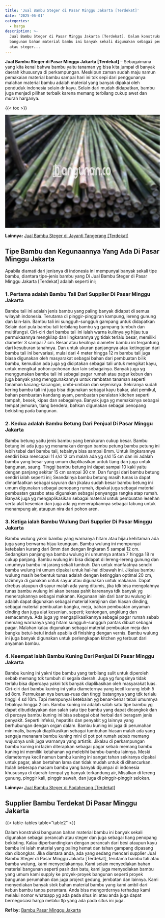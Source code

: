 ```yaml
---
title: 'Jual Bambu Steger di Pasar Minggu Jakarta [Terdekat]'
date: '2025-06-01'
categories:
  - harga
description: >-
  Jual Bambu Steger di Pasar Minggu Jakarta [Terdekat]. Dalam konstruksi
  bangunan bahan material bambu ini banyak sekali digunakan sebagai perancah
  atau steger...
---
```


**Jual Bambu Steger di Pasar Minggu Jakarta \[Terdekat\]** – Sebagaimana yang kita kenal bahwa bambu yaitu tanaman yg bisa kita jumpai di banyak daerah khususnya di perkampungan. Meskipun zaman sudah maju namun pemakaian material bambu sampai hari ini tdk sepi dari penggunanya malahan material bambu adalah material yang banyak dipakai oleh penduduk indonesia selain dr kayu. Selain dari mudah didapatkan, bambu juga menjadi pilihan terbaik karena memang terbilang cukup awet dan murah harganya.

{{< toc >}}

![Jual Bambu Steger di Pasar Minggu Jakarta [Terdekat]](/images/jual-bambu-tali-24.png)

**Lainnya:** [Jual Bambu Steger di Jayanti Tangerang \[Terdekat\]](https://bambu.bangunan.co/jual-bambu-steger-di-jayanti-tangerang-terdekat/)

## Tipe Bambu dan Kegunaannya Yang Ada Di Pasar Minggu Jakarta

Apabila diamati dari jenisnya di indonesia ini mempunyai banyak sekali tipe bambu, diantara tipe-jenis bambu yang Di Jual Bambu Steger di Pasar Minggu Jakarta \[Terdekat\] adalah seperti ini;

### 1\. Pertama adalah Bambu Tali Dari Supplier Di Pasar Minggu Jakarta

Bambu tali ini adalah jenis bambu yang paling banyak didapat di semua wilayah indonesia. Terutama di pinggir-pinggiran kampung, lereng gunung dan lain-lain. Bambu tali ini sungguh-sungguh gampang untuk didapatkan Selain dari pula bambu tali terbilang bambu yg gampang tumbuh dan multifungsi. Ciri-ciri dari bambu tali ini ialah warna kulitnya yg hijau tua permukaannya mengkilap dan lingkarannya yg tidak terlalu besar, memiliki diameter 3 sampai 7 cm. Besar atau kecilnya diameter bambu ini tergantung dari kesuburan tanahnya. Dan untuk ukuran panjangnya atau ketinggian dari bambu tali ini bervariasi, mulai dari 4 meter hingga 12 m bambu tali juga biasa digunakan oleh masyarakat sebagai bahan dari pembuatan bilik bambu, kemudian ada juga yg diciptakan sebagai tali untuk mengikat kayu, untuk mengikat pohon-pohonan dan lain sebagainya. Banyak juga yg menggunakan bambu tali ini sebagai pagar rumah atau pagar kebun dan juga banyak yang menggunakannya untuk rambatan tanaman seperti tanaman kacang-kacangan, umbi-umbian dan sejenisnya. Sekiranya sudah kering bambu tali ini juga bisa digunakan sebagai kayu bakar, alat pemikul, bahan pembuatan kandang ayam, pembuatan peralatan kitchen seperti tampah, besek, kipas dan sebagainya. Banyak juga yg memakainya sebagai tempat jemuran, tiang bendera, bahkan digunakan sebagai penopang bekisting pada bangunan.

### 2\. Kedua adalah Bambu Betung Dari Penjual Di Pasar Minggu Jakarta

Bambu betung yaitu jenis bambu yang berukuran cukup besar. Bambu betung ini ada juga yg menamakan dengan bambu petung bambu petung ini lebih tebal dari bambu tali, tebalnya bisa sampai 8mm. Untuk lingkarannya sendiri bisa mencapai 11 s/d 12 cm malah ada yg s/d 15 cm dan ini adalah bambu yang besar yang umum diaplikasikan untuk tiang dan juga untuk bangunan, saung. Tinggi bambu betung ini dapat sampai 10 kaki yaitu dengan panjang sekitar 15 cm sampai 30 cm. Dan fungsi dari bambu betung sendiri ialah seperti ini; Seandainya bambu betung masih tunas ia dapat dimanfaatkan sebagai sayuran dan jikalau sudah besar bambu betung ini umum digunakan sebagai penopang rumah, dipakai juga sebagai material pembuatan gazebo atau digunakan sebagai penyangga rangka atap rumah. Banyak juga yg mengaplikasikan sebagai material untuk pembuatan lesehan serta alat kesenian dan juga ada yg menerapkannya sebagai tabung untuk menampung air, ataupun nira dari pohon aren.

### 3\. Ketiga ialah Bambu Wulung Dari Supplier Di Pasar Minggu Jakarta

Bambu wulung yakni bambu yang warnanya hitam atau hijau kehitaman ada juga yang berwarna hijau keunguan. Bambu wulung ini mempunyai ketebalan kurang dari 8mm dan dengan lingkaran 5 sampai 12 cm. Sedangkan panjangnya bambu wulung ini umumnya antara 7 hingga 18 m cukup panjang. Bambu wulung ini bisa didapat di lereng-lereng gunung dan umumnya bambu ini jarang sekali tumbuh. Dan untuk manfaatnya sendiri bambu wulung ini umum dipakai untuk hal-hal dibawah ini. Jikalau bambu wulung masih berbentuk tunas adalah dengan ketinggian optimal 20 cm, lazimnya di gunakan untuk sayur atau digunakan untuk makanan. Dapat direbus ataupun di sayur malah ada yang ditumis, jika tdk bisa mengolahnya tunas bambu wulung ini akan berasa pahit karenanya tdk banyak yg menerapkannya sebagai makanan. Kegunaan lain dari bambu wulung ini adalah dapat digunakan sebagai material kerajinan dan hiasan dinding, sebagai material pembuatan bangku, meja, bahan pembuatan anyaman dinding dan juga alat kesenian, seperti; kentongan, angklung dan semacamnya. Ada juga yg mengaplikasikannya sebagai pagar rumah sebab memang warnanya yang hitam sungguh-sungguh pantas dibuat sebagai pagar. Malahan kalau digunakan sebagai material pembuatan meja dan bangku betul-betul indah apabila di finishing dengan vernis. Bambu wulung ini juga banyak digunakan untuk perlengkapan kitchen yg terbuat dari anyaman bambu.

### 4\. Keempat ialah Bambu Kuning Dari Penjual Di Pasar Minggu Jakarta

Bambu kuning ini yakni tipe bambu yang terbilang sulit untuk diperoleh sebab memang tdk tumbuh di segala daerah. Juga yg fungsinya tidak terlalu bisa dipercaya yakni tdk banyak diaplikasikan oleh masyarakat luas. Ciri-ciri dari bambu kuning ini yaitu diameternya yang kecil kurang lebih 5 sd 8cm. Permukaan nya beruas-ruas dan tinggi batangnya yang tdk terlalu tinggi 4 sd 10m. Tapi mempunyai ketebalan yg benar-benar tebal umumnya tebalnya hingga 2 cm. Bambu kuning ini adalah salah satu tipe bambu yg dapat dibudidayakan dan salah satu tipe bambu yang dapat dicangkok dan di percaya bambu kuning ini bisa sebagai obat herbal dari beragam jenis penyakit. Seperti infeksi, hepatitis dan penyakit yg lainnya yang berhubungan dengan organ dalam. Bambu kuning ini juga di perumahan minimalis, banyak diaplikasikan sebagai tumbuhan hiasan malah ada yang sengaja menanam bambu kuning mini di pot pot rumah sebab memang wujudnya unik juga warnanya yang artistik. Jikalau di perkampungan bambu kuning ini lazim diterapkan sebagai pagar sebab memang bambu kuning ini memiliki ketahanan yg melebihi bambu-bambu lainnya. Meski diameternya kecil namun bambu kuning ini sangat tahan sekiranya dipakai untuk pagar, akan bertahan lama dan tidak mudah untuk di dihancurkan. Itulah beberapa macam bambu yang banyak dijumpai di indonesia khususnya di daerah-tempat yg banyak terkandung air, Misalkan di lereng gunung, pinggir kali, pinggir sawah, dan juga di pinggir-pinggir selokan.

**Lainnya:** [Jual Bambu Steger di Padaherang \[Terdekat\]](https://bambu.bangunan.co/jual-bambu-steger-di-padaherang-terdekat/)

## Supplier Bambu Terdekat Di Pasar Minggu Jakarta

{{< table-tables table="table2" >}}

Dalam konstruksi bangunan bahan material bambu ini banyak sekali digunakan sebagai perancah atau steger dan juga sebagai tiang penopang bekisting. Kalau diperbandingkan dengan perancah dari besi ataupun kayu bambu ini ialah material yang paling hemat dan tahan gampang dipasang dan dibongkar. Jika diantara anda, ada yang sedang mencari supplier Jual Bambu Steger di Pasar Minggu Jakarta \[Terdekat\], terutama bambu tali atau bambu wulung, kami menyediakannya. Kami selain menyediakan bahan material bangunan seperti pasir dan batu, kami juga menyediakan bambu yang umum kami supply ke proyek-proyek bangunan seperti proyek bangunan perumahan dan juga project gedung, jembatan dan lainnya. Kami menyediakan banyak stok bahan material bambu yang kami ambil dari kebun bambu tanpa perantara. Anda bisa mengordernya terhadap kami melalui nomor whatsapp yg ada pada situs ini atau anda juga dapat bernegosiasi harga melalui tlp yang ada pada situs ini juga.

**Ref by:** [Bambu Pasar Minggu Jakarta](https://id.wikipedia.org/wiki/Bambu)

